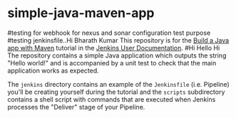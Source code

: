 # simple-java-maven-app
#testing for webhook for nexus and sonar configuration test purpose
#testing jenkinsfile..Hi Bharath Kumar
This repository is for the
[Build a Java app with Maven](https://jenkins.io/doc/tutorials/build-a-java-app-with-maven/)
tutorial in the [Jenkins User Documentation](https://jenkins.io/doc/).
#Hi Hello
Hi
The repository contains a simple Java application which outputs the string
"Hello world!" and is accompanied by a unit test to check that the main
application works as expected.

The `jenkins` directory contains an example of the `Jenkinsfile` (i.e. Pipeline)
you'll be creating yourself during the tutorial and the `scripts` subdirectory
contains a shell script with commands that are executed when Jenkins processes
the "Deliver" stage of your Pipeline.

